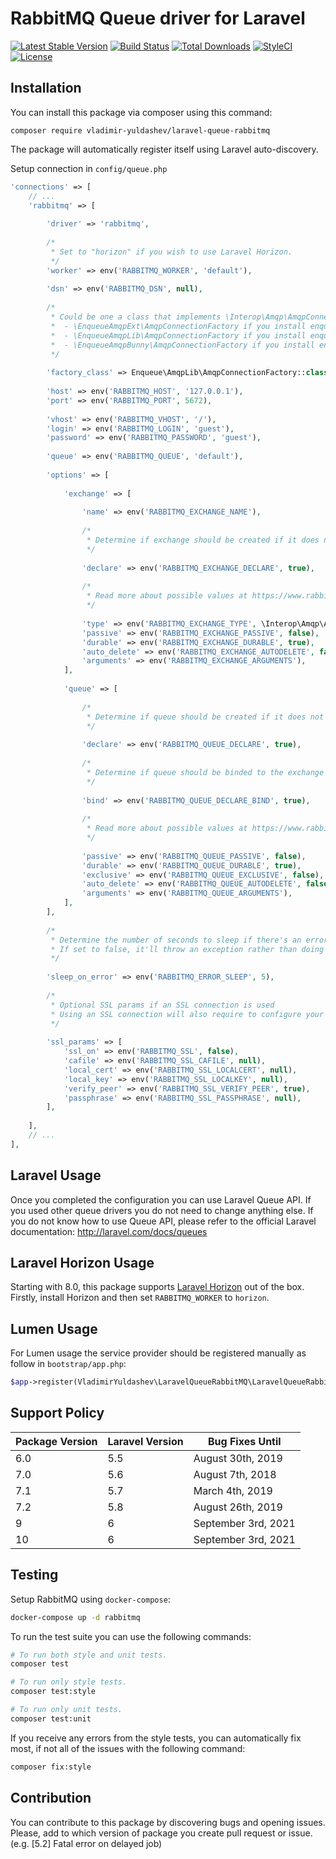 RabbitMQ Queue driver for Laravel
======================
[![Latest Stable Version](https://poser.pugx.org/vladimir-yuldashev/laravel-queue-rabbitmq/v/stable?format=flat-square)](https://packagist.org/packages/vladimir-yuldashev/laravel-queue-rabbitmq)
[![Build Status](https://img.shields.io/travis/vyuldashev/laravel-queue-rabbitmq.svg?style=flat-square)](https://travis-ci.org/vyuldashev/laravel-queue-rabbitmq)
[![Total Downloads](https://poser.pugx.org/vladimir-yuldashev/laravel-queue-rabbitmq/downloads?format=flat-square)](https://packagist.org/packages/vladimir-yuldashev/laravel-queue-rabbitmq)
[![StyleCI](https://styleci.io/repos/14976752/shield)](https://styleci.io/repos/14976752)
[![License](https://poser.pugx.org/vladimir-yuldashev/laravel-queue-rabbitmq/license?format=flat-square)](https://packagist.org/packages/vladimir-yuldashev/laravel-queue-rabbitmq)

## Installation

You can install this package via composer using this command:

```
composer require vladimir-yuldashev/laravel-queue-rabbitmq
```

The package will automatically register itself using Laravel auto-discovery.

Setup connection in `config/queue.php`

```php
'connections' => [
    // ...
    'rabbitmq' => [
    
        'driver' => 'rabbitmq',
    
        /*
         * Set to "horizon" if you wish to use Laravel Horizon.
         */
        'worker' => env('RABBITMQ_WORKER', 'default'),
    
        'dsn' => env('RABBITMQ_DSN', null),
    
        /*
         * Could be one a class that implements \Interop\Amqp\AmqpConnectionFactory for example:
         *  - \EnqueueAmqpExt\AmqpConnectionFactory if you install enqueue/amqp-ext
         *  - \EnqueueAmqpLib\AmqpConnectionFactory if you install enqueue/amqp-lib
         *  - \EnqueueAmqpBunny\AmqpConnectionFactory if you install enqueue/amqp-bunny
         */
         
        'factory_class' => Enqueue\AmqpLib\AmqpConnectionFactory::class,
    
        'host' => env('RABBITMQ_HOST', '127.0.0.1'),
        'port' => env('RABBITMQ_PORT', 5672),
    
        'vhost' => env('RABBITMQ_VHOST', '/'),
        'login' => env('RABBITMQ_LOGIN', 'guest'),
        'password' => env('RABBITMQ_PASSWORD', 'guest'),
    
        'queue' => env('RABBITMQ_QUEUE', 'default'),
    
        'options' => [
    
            'exchange' => [
    
                'name' => env('RABBITMQ_EXCHANGE_NAME'),
    
                /*
                 * Determine if exchange should be created if it does not exist.
                 */
                
                'declare' => env('RABBITMQ_EXCHANGE_DECLARE', true),
    
                /*
                 * Read more about possible values at https://www.rabbitmq.com/tutorials/amqp-concepts.html
                 */
                 
                'type' => env('RABBITMQ_EXCHANGE_TYPE', \Interop\Amqp\AmqpTopic::TYPE_DIRECT),
                'passive' => env('RABBITMQ_EXCHANGE_PASSIVE', false),
                'durable' => env('RABBITMQ_EXCHANGE_DURABLE', true),
                'auto_delete' => env('RABBITMQ_EXCHANGE_AUTODELETE', false),
                'arguments' => env('RABBITMQ_EXCHANGE_ARGUMENTS'),
            ],
    
            'queue' => [
    
                /*
                 * Determine if queue should be created if it does not exist.
                 */
                
                'declare' => env('RABBITMQ_QUEUE_DECLARE', true),
    
                /*
                 * Determine if queue should be binded to the exchange created.
                 */
                
                'bind' => env('RABBITMQ_QUEUE_DECLARE_BIND', true),
    
                /*
                 * Read more about possible values at https://www.rabbitmq.com/tutorials/amqp-concepts.html
                 */
                 
                'passive' => env('RABBITMQ_QUEUE_PASSIVE', false),
                'durable' => env('RABBITMQ_QUEUE_DURABLE', true),
                'exclusive' => env('RABBITMQ_QUEUE_EXCLUSIVE', false),
                'auto_delete' => env('RABBITMQ_QUEUE_AUTODELETE', false),
                'arguments' => env('RABBITMQ_QUEUE_ARGUMENTS'),
            ],
        ],
    
        /*
         * Determine the number of seconds to sleep if there's an error communicating with rabbitmq
         * If set to false, it'll throw an exception rather than doing the sleep for X seconds.
         */
         
        'sleep_on_error' => env('RABBITMQ_ERROR_SLEEP', 5),
    
        /*
         * Optional SSL params if an SSL connection is used
         * Using an SSL connection will also require to configure your RabbitMQ to enable SSL. More details can be founds here: https://www.rabbitmq.com/ssl.html
         */
         
        'ssl_params' => [
            'ssl_on' => env('RABBITMQ_SSL', false),
            'cafile' => env('RABBITMQ_SSL_CAFILE', null),
            'local_cert' => env('RABBITMQ_SSL_LOCALCERT', null),
            'local_key' => env('RABBITMQ_SSL_LOCALKEY', null),
            'verify_peer' => env('RABBITMQ_SSL_VERIFY_PEER', true),
            'passphrase' => env('RABBITMQ_SSL_PASSPHRASE', null),
        ],   
        
    ],
    // ...    
],
```

## Laravel Usage

Once you completed the configuration you can use Laravel Queue API. If you used other queue drivers you do not need to change anything else. If you do not know how to use Queue API, please refer to the official Laravel documentation: http://laravel.com/docs/queues

## Laravel Horizon Usage

Starting with 8.0, this package supports [Laravel Horizon](http://horizon.laravel.com) out of the box. Firstly, install Horizon and then set `RABBITMQ_WORKER` to `horizon`.

## Lumen Usage

For Lumen usage the service provider should be registered manually as follow in `bootstrap/app.php`:

```php
$app->register(VladimirYuldashev\LaravelQueueRabbitMQ\LaravelQueueRabbitMQServiceProvider::class);
```

## Support Policy

| Package Version | Laravel Version | Bug Fixes Until     |
|-----------------|-----------------|---------------------|
| 6.0             | 5.5             | August 30th, 2019   |
| 7.0             | 5.6             | August 7th, 2018    |
| 7.1             | 5.7             | March 4th, 2019     |
| 7.2             | 5.8             | August 26th, 2019   |
| 9               | 6               | September 3rd, 2021 |
| 10              | 6               | September 3rd, 2021 |

## Testing

Setup RabbitMQ using `docker-compose`:

```bash
docker-compose up -d rabbitmq
```

To run the test suite you can use the following commands:

```bash
# To run both style and unit tests.
composer test

# To run only style tests.
composer test:style

# To run only unit tests.
composer test:unit
```

If you receive any errors from the style tests, you can automatically fix most,
if not all of the issues with the following command:

```bash
composer fix:style
```

## Contribution

You can contribute to this package by discovering bugs and opening issues. Please, add to which version of package you create pull request or issue. (e.g. [5.2] Fatal error on delayed job)

